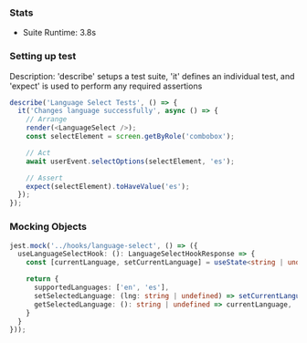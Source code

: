 ### Stats
- Suite Runtime: 3.8s

### Setting up test
Description: 'describe' setups a test suite, 'it' defines an individual test, and 'expect' is used to perform any required assertions

```ts
describe('Language Select Tests', () => {
  it('Changes language successfully', async () => {
    // Arrange
    render(<LanguageSelect />);
    const selectElement = screen.getByRole('combobox');

    // Act
    await userEvent.selectOptions(selectElement, 'es');

    // Assert
    expect(selectElement).toHaveValue('es'); 
  });
});
```

### Mocking Objects

```ts
jest.mock('../hooks/language-select', () => ({
  useLanguageSelectHook: (): LanguageSelectHookResponse => {
    const [currentLanguage, setCurrentLanguage] = useState<string | undefined>('en');

    return {
      supportedLanguages: ['en', 'es'],
      setSelectedLanguage: (lng: string | undefined) => setCurrentLanguage(lng),
      getSelectedLanguage: (): string | undefined => currentLanguage,
    }
  }
}));
```